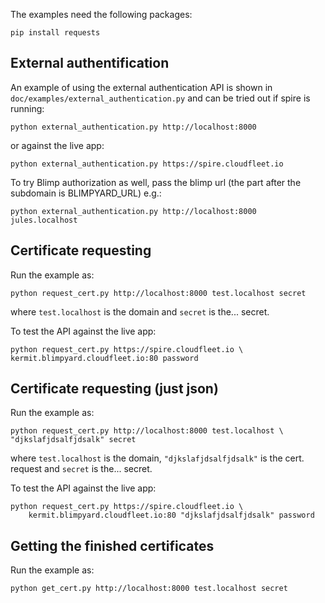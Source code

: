 The examples need the following packages:

    pip install requests

## External authentification

An example of using the external authentication API is shown in
`doc/examples/external_authentication.py` and can be tried out
if spire is running:

    python external_authentication.py http://localhost:8000

or against the live app:

    python external_authentication.py https://spire.cloudfleet.io

To try Blimp authorization as well, pass the blimp url
(the part after the subdomain is BLIMPYARD_URL) e.g.:

    python external_authentication.py http://localhost:8000 jules.localhost

## Certificate requesting

Run the example as:

    python request_cert.py http://localhost:8000 test.localhost secret

where `test.localhost` is the domain and `secret` is the... secret.

To test the API against the live app:

    python request_cert.py https://spire.cloudfleet.io \
    kermit.blimpyard.cloudfleet.io:80 password

## Certificate requesting (just json)

Run the example as:

    python request_cert.py http://localhost:8000 test.localhost \
    "djkslafjdsalfjdsalk" secret

where `test.localhost` is the domain, `"djkslafjdsalfjdsalk"` is the
cert. request and `secret` is the... secret.

To test the API against the live app:

    python request_cert.py https://spire.cloudfleet.io \
        kermit.blimpyard.cloudfleet.io:80 "djkslafjdsalfjdsalk" password

## Getting the finished certificates

Run the example as:

    python get_cert.py http://localhost:8000 test.localhost secret
